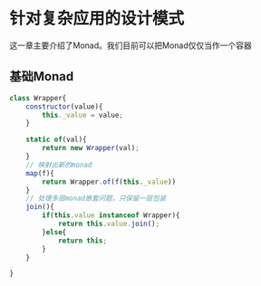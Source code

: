 # 针对复杂应用的设计模式

这一章主要介绍了Monad。我们目前可以把Monad仅仅当作一个容器

## 基础Monad

```javascript
class Wrapper{
    constructor(value){
        this._value = value;
    }

    static of(val){
        return new Wrapper(val);
    }
    // 映射出新的monad
    map(f){
        return Wrapper.of(f(this._value))
    }
    // 处理多层monad嵌套问题，只保留一层包装
    join(){
        if(this.value instanceof Wrapper){
            return this.value.join();
        }else{
            return this;
        }
    }

}
```

